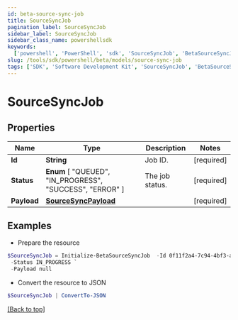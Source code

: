 ```yaml
---
id: beta-source-sync-job
title: SourceSyncJob
pagination_label: SourceSyncJob
sidebar_label: SourceSyncJob
sidebar_class_name: powershellsdk
keywords:
  ['powershell', 'PowerShell', 'sdk', 'SourceSyncJob', 'BetaSourceSyncJob']
slug: /tools/sdk/powershell/beta/models/source-sync-job
tags: ['SDK', 'Software Development Kit', 'SourceSyncJob', 'BetaSourceSyncJob']
---
```


# SourceSyncJob

## Properties

| Name | Type | Description | Notes |
| --- | --- | --- | --- |
| **Id** | **String** | Job ID. | [required] |
| **Status** | **Enum** [ "QUEUED", "IN_PROGRESS", "SUCCESS", "ERROR" ] | The job status. | [required] |
| **Payload** | [**SourceSyncPayload**](source-sync-payload) |  | [required] |

## Examples

- Prepare the resource

```powershell
$SourceSyncJob = Initialize-BetaSourceSyncJob  -Id 0f11f2a4-7c94-4bf3-a2bd-742580fe3bde `
 -Status IN_PROGRESS `
 -Payload null
```

- Convert the resource to JSON

```powershell
$SourceSyncJob | ConvertTo-JSON
```

[[Back to top]](#)
